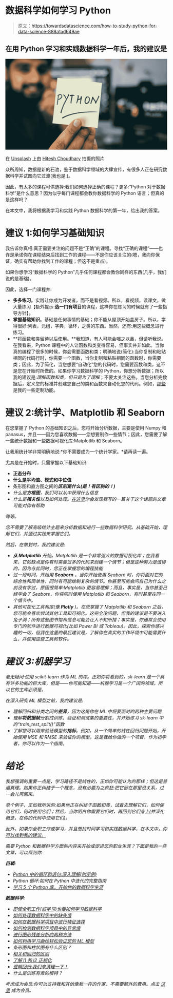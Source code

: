# 数据科学如何学习 Python

> 原文：<https://towardsdatascience.com/how-to-study-python-for-data-science-888a1ad649ae>

## 在用 Python 学习和实践数据科学一年后，我的建议是

![](img/20771f9efb56427358c4958d17697a78.png)

在 [Unsplash](https://unsplash.com/s/photos/python?utm_source=unsplash&utm_medium=referral&utm_content=creditCopyText) 上由 [Hitesh Choudhary](https://unsplash.com/@hiteshchoudhary?utm_source=unsplash&utm_medium=referral&utm_content=creditCopyText) 拍摄的照片

众所周知，数据是新的石油，鉴于数据科学领域的大肆宣传，有很多人正在研究数据科学并试图向它过渡(我也是:)。

因此，有太多的课程可供选择:我们如何选择正确的课程？更多:“Python 对于数据科学”是什么意思？因为似乎每门课程都会教你数据科学的 Python 语言；但真的是这样吗？

在本文中，我将根据我学习和实践 Python 数据科学的第一年，给出我的答案。

# 建议 1:如何学习基础知识

我告诉你真相:真正需要关注的问题不是“正确”的课程。寻找“正确的课程”——也许是承诺你在课程结束后找到工作的课程——不是你应该关注的(嗯，我向你保证，确实有帮助你找到工作的课程；但这不是重点)。

如果你想学习“数据科学的 Python”几乎任何课程都会教你同样的东西(几乎，我们说的是基础)。

因此，选择一门课程并:

*   **多多练习**。实践让你成为开发者，而不是看视频。所以，看视频，读课文，做大量练习【额外提示:**选一门有项目**的课程，这样你在练习的时候就有了一些指导方针】。
*   **掌握基础知识**。基础是任何事情的基础；你不能从屋顶开始盖房子。所以，学得很好:列表，元组，字典，循环，之类的东西。当然，还有:用这些概念进行练习。
*   **将函数和类留待以后使用。**我知道，有人可能会嗤之以鼻，但请听我说。在我看来，Python 课程中的人让函数和类变得容易，但事实并非如此。当你真的编程了很多的时候，你会需要函数和类；明确地说(简化):当你复制和粘贴相同的代码行时，你需要一个函数，当你复制和粘贴相同的函数时，你需要类；因此，为了简化，当您想要“自动化”您的代码时，您需要函数和类，这不是您在开始时所做的。如果你学习数据科学的 Python，你想分析数据；所以我的建议是:*理解函数和类，但只是为了理解*；不要太关注这些。当您分析完数据后，定义您的标准并创建您自己的类和函数来自动化您的代码。例如，[那些](https://github.com/federico-trotta/plots_custom_functions)是我的一些定制功能。

# 建议 2:统计学、Matplotlib 和 Seaborn

在您掌握了 Python 的基础知识之后，您将开始分析数据，主要是使用 Numpy 和 panasus，并且——因为您喜欢数据——您想要制作一些情节；因此，您需要了解一些统计数据和一些数据可视化库:Matplotlib 和 Seaborn。

让我用统计学非常明确地说:*你不需要成为一个统计学家。*请再读一遍。

尤其是在开始时，只需掌握以下基础知识:

*   **正态分布**
*   **什么是平均值、模式和中位值**
*   条形图和直方图之间的***区别是什么(是！有区别的！)***
*   *什么是**方框图**，我们可以从中获得什么信息*
*   *什么是**相关性**以及如何处理。[在这里](/the-difference-between-correlation-and-regression-134a5b367f7c)你会发现我写的一篇关于这个话题的文章可能对你有帮助*

*等等。*

*您不需要了解高级统计主题来分析数据和进行一些数据科学研究。从基础开始，理解它们，并通过实践来掌握它们。*

*然后，在策划时，我的建议是:*

*   ***从 Matplotlib** 开始。Matplotlib 是一个非常强大的数据可视化库；在我看来，它的缺点是你有时需要过多的代码来创建一个情节；但是这种努力是值得的，因为与此同时，您正在掌握您的编程技能*
*   *过一段时间，开始用 **Seaborn** 。当你开始使用 Seaborn 时，你将面对它的综合性和简单性，同时有可能绘制复杂的情节。你甚至可能会问自己为什么之前没有学过，原因很简单:Matplotlib 更容易理解；而且，事实是，当你甚至已经学会了 Seabors，你将同时使用 Matplotlib 和 Seaborn，有时甚至在同一个情节中。*
*   *其他可视化工具和库(像 **Plotly** )。在您掌握了 Matplotlib 和 Seaborn 之后，您可能会喜欢尝试其他工具和可视化。这完全没问题，但我的建议是不要进入兔子洞；所有这些图书馆和信息可能会让人不知所措；事实是，你通常会使用专门的软件进行数据可视化(比如 Power BI 或 Tableau)。因此，探索你感兴趣的一切，但我在这里的最后建议是，了解你在真实的工作环境中可能需要什么，并使用这些工具和软件。*

# *建议 3:机器学习*

*毫无疑问:使用 scikit-learn 作为 ML 的库。正如你将看到的，sk-learn 是一个具有许多功能的巨大库，但是——你可能知道——机器学习是一个广阔的领域，所以它的主库必须是。*

*在深入研究 ML 模型之前，我的建议是:*

*   *理解回归和分类之间的**差异**，因为这是你在 ML 中将要面对的两种主要问题*
*   *理解**将数据帧**分割成训练、验证和测试集的重要性，并开始练习 sk-learn 中的“train_test_split()”函数*
*   *了解您可以用来验证模型的**指标**。例如，从一个简单的线性回归问题开始，开始使用 MSE 和 RMSE 来验证你的模型。这是我给你做的一个项目，作为初学者，你可以作为一个指南。*

# *结论*

*我想强调的重要一点是，学习路径不是线性的，正如你可能认为的那样；但这是普遍真理。如果你正纠结于一个概念，没有必要为之疯狂:把它留在那里没关系，过一会儿再回来。*

*举个例子，正如我所说的:如果你正在纠结于函数和类，试着去理解它们，如何使用它们，何时使用它们；然后，当你明白你需要它们时，再回到它们身上(并深化概念，在你的代码中使用它们)。*

*此外，如果你全职工作或学习，并且想找时间学习和实践数据科学，在本文[中，你可以找到我的建议。](https://federicotrotta.medium.com/how-to-study-data-science-even-if-you-work-or-study-full-time-b52ace31edac)*

*需要 Python 和数据科学方面的内容来开始或促进您的职业生涯？下面是我的一些文章，可以帮到你:*

***巨蟒:***

*   *[Python 中的循环和语句:深入理解(附示例)](/loops-and-statements-in-python-a-deep-understanding-with-examples-2099fc6e37d7?source=your_stories_page-------------------------------------)*
*   *Python 循环:如何在 Python 中迭代的完整指南*
*   *[学习 5 个 Python 库，开始你的数据科学生涯](/5-python-libraries-to-learn-to-start-your-data-science-career-2cd24a223431)*

***数据科学:***

*   *[即使全职工作(或学习)也要如何学习数据科学](/how-to-study-data-science-even-if-you-work-or-study-full-time-b52ace31edac)*
*   *[如何处理数据科学中的缺失值](/how-to-deal-with-missing-values-in-data-science-9e5a56fbe928)*
*   *[如何在数据科学项目中进行特征选择](/how-to-perform-feature-selection-in-a-data-science-project-591ba96f86eb)*
*   *[如何检测数据科学项目中的异常值](/how-to-detect-outliers-in-a-data-science-project-17f39653fb17?source=your_stories_page-------------------------------------)*
*   *[进行图形残差分析的两种方法](/two-methods-for-performing-graphical-residuals-analysis-6899fd4c78e5)*
*   *[如何利用学习曲线轻松验证您的 ML 模型](https://medium.com/mlearning-ai/how-to-easily-validate-your-ml-models-with-learning-curves-21cc01636083)*
*   *条形图和柱状图有什么区别？*
*   *[相关和回归的区别](/the-difference-between-correlation-and-regression-134a5b367f7c?source=your_stories_page-------------------------------------)*
*   *[了解 l1 和 l2 正规化](/understanding-l1-and-l2-regularization-93918a5ac8d0?source=your_stories_page-------------------------------------)*
*   *[逻辑回归:我们来清理一下！](https://medium.com/mlearning-ai/logistic-regression-lets-clear-it-up-8bf20e9b328a?source=your_stories_page-------------------------------------)*
*   *什么是训练有素的模特？*

**考虑成为会员:你可以支持我和其他像我一样的作家，不需要额外的费用。点击* [*这里*](https://federicotrotta.medium.com/membership) *成为会员。**